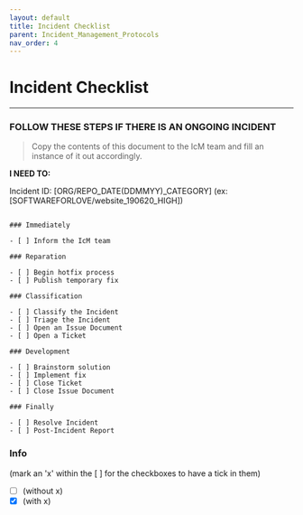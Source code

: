 ```yaml
---
layout: default
title: Incident Checklist
parent: Incident_Management_Protocols
nav_order: 4
---
```


# Incident Checklist

---

### FOLLOW THESE STEPS IF THERE IS AN ONGOING INCIDENT

> Copy the contents of this document to the IcM team and fill an instance of it out accordingly.

**I NEED TO:**

Incident ID: [ORG/REPO_DATE(DDMMYY)_CATEGORY] (ex: [SOFTWAREFORLOVE/website_190620_HIGH])

```

### Immediately

- [ ] Inform the IcM team

### Reparation

- [ ] Begin hotfix process
- [ ] Publish temporary fix

### Classification

- [ ] Classify the Incident
- [ ] Triage the Incident
- [ ] Open an Issue Document
- [ ] Open a Ticket

### Development

- [ ] Brainstorm solution
- [ ] Implement fix
- [ ] Close Ticket
- [ ] Close Issue Document

### Finally

- [ ] Resolve Incident
- [ ] Post-Incident Report

```

### Info

(mark an 'x' within the [ ] for the checkboxes to have a tick in them)

-   [ ] (without x)
-   [x] (with x)
